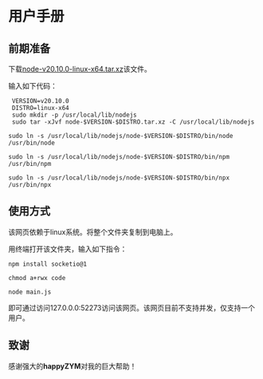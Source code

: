 # 用户手册

## 前期准备

下载[node-v20.10.0-linux-x64.tar.xz](https://nodejs.org/dist/v20.10.0/node-v20.10.0-linux-x64.tar.xz)该文件。

输入如下代码：

```
 VERSION=v20.10.0
 DISTRO=linux-x64
 sudo mkdir -p /usr/local/lib/nodejs
 sudo tar -xJvf node-$VERSION-$DISTRO.tar.xz -C /usr/local/lib/nodejs 
```



```
sudo ln -s /usr/local/lib/nodejs/node-$VERSION-$DISTRO/bin/node /usr/bin/node

sudo ln -s /usr/local/lib/nodejs/node-$VERSION-$DISTRO/bin/npm /usr/bin/npm

sudo ln -s /usr/local/lib/nodejs/node-$VERSION-$DISTRO/bin/npx /usr/bin/npx
```

## 使用方式

该网页依赖于linux系统。将整个文件夹复制到电脑上。

用终端打开该文件夹，输入如下指令：

```
npm install socketio@1

chmod a+rwx code

node main.js
```

即可通过访问127.0.0.0:52273访问该网页。该网页目前不支持并发，仅支持一个用户。

## 致谢

感谢强大的**happyZYM**对我的巨大帮助！
